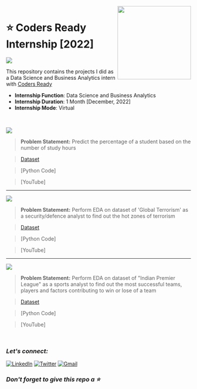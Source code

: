 <img align="right" src="https://apksos.com/storage/images/com/proctur/app222751/com.proctur.app222751_1.png" width="200">

# :star: Coders Ready Internship [2022]
![](https://img.shields.io/badge/Tools-Python%20|%20Pandas%20|%20Numpy%20|%20Matplotlib%20|%20seaborn%20|%20sklearn-orange?style=for-the-badge)

This repository contains the projects I did as a Data Science and Business Analytics intern with [Coders Ready](https://codersready.com/)
- **Internship Function**: Data Science and Business Analytics
- **Internship Duration**: 1 Month [December, 2022]
- **Internship Mode**: Virtual

<br>

![](https://img.shields.io/badge/Task%201-Prediction%20Using%20Machine%20Learning%20%5BLevel%3A%20Beginner%5D-38D75?style=for-the-badge)
> **Problem Statement:** Predict the percentage of a student based on the number of study hours

> [Dataset](https://bit.ly/3gB71sh)

> [Python Code]

> [YouTube]

***

![](https://img.shields.io/badge/Task%202-Exploratory%20Data%20Analysis%20--%20Global%20Terrorism%20%5BLevel%3A%20Intermediate%5D-eb3471?style=for-the-badge)
> **Problem Statement:** Perform EDA on dataset of 'Global Terrorism' as a security/defence analyst to find out the hot zones of terrorism

> [Dataset](https://bit.ly/3F8CV9A)

> [Python Code]

> [YouTube]

***

![](https://img.shields.io/badge/Task%203-Exploratory%20Data%20Analysis%20--%20Sports%20%5BLevel%3A%20Advanced%5D-990098?style=for-the-badge)
> **Problem Statement:** Perform EDA on dataset of "Indian Premier League" as a sports analyst to find out the most successful teams, players and factors contributing to win or lose of a team

> [Dataset](https://bit.ly/3DnL47E)

> [Python Code]

> [YouTube]

<br>

### ***Let's connect:*** 
[![LinkedIn](https://img.shields.io/badge/linkedin-%230077B5.svg?style=for-the-badge&logo=linkedin&logoColor=white)](https://www.linkedin.com/in/rohit-rannavre) 
[![Twitter](https://img.shields.io/badge/Twitter-%231DA1F2.svg?style=for-the-badge&logo=Twitter&logoColor=white)](https://twitter.com/Phylorohitics) 
[![Gmail](https://img.shields.io/badge/Gmail-D14836?style=for-the-badge&logo=gmail&logoColor=white)](mailto:rohit.rannavre@gmail.com)

### ***Don't forget to give this repo a :star:***
